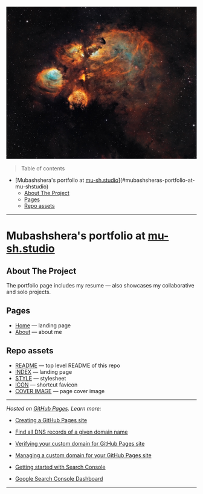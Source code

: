 [mu-sh.studio]: <https://mu-sh.studio>

[GitHub Pages]: <https://pages.github.com/>

[Creating a GitHub Pages site]: <https://docs.github.com/en/pages/getting-started-with-github-pages/creating-a-github-pages-site>

[Find all DNS records of a given domain name]: <https://mxtoolbox.com/SuperTool.aspx>

[Verifying your custom domain for GitHub Pages site]: <https://docs.github.com/en/pages/configuring-a-custom-domain-for-your-github-pages-site/verifying-your-custom-domain-for-github-pages>

[Managing a custom domain for your GitHub Pages site]: <https://docs.github.com/en/pages/configuring-a-custom-domain-for-your-github-pages-site/managing-a-custom-domain-for-your-github-pages-site>

[Getting started with Search Console]: <https://support.google.com/webmasters/answer/10267942>

[Google Search Console Dashboard]: <https://search.google.com/search-console>

[Home]: <https://mu-sh.studio>

[About]: <https://mu-sh.studio/about>

[README]: <https://github.com/MforMubashshera/mformubashshera.github.io/blob/main/README.md> "README.md"

[INDEX]: <https://github.com/MforMubashshera/mformubashshera.github.io/blob/main/index.html> "index.html"

[STYLE]: <https://github.com/MforMubashshera/mformubashshera.github.io/blob/main/style.css> "style.css"

[ICON]: <https://github.com/MforMubashshera/mformubashshera.github.io/blob/main/m_icon.png> "m_icon.png"

[COVER IMAGE]: <https://github.com/MforMubashshera/mformubashshera.github.io/blob/main/esa-hubble_cats-paw-nebula.webp> "esa-hubble_cats-paw-nebula.webp"

![Banner](index_files/esa-hubble_cats-paw-nebula.webp)

> Table of contents
* [Mubashshera's portfolio at [mu-sh.studio](https://mu-sh.studio)](#mubashsheras-portfolio-at-mu-shstudio)
	* [About The Project](#about-the-project)
	* [Pages](#pages)
	* [Repo assets](#repo-assets)

***

# Mubashshera's portfolio at [mu-sh.studio]

## About The Project

The portfolio page includes my resume — also showcases my collaborative and solo projects.

## Pages

* [Home] — landing page
* [About] — about me

## Repo assets

* [README] — top level README of this repo
* [INDEX] — landing page
* [STYLE] — stylesheet
* [ICON] — shortcut favicon
* [COVER IMAGE] — page cover image

***

*Hosted on [GitHub Pages]. Learn more:*

* [Creating a GitHub Pages site]

* [Find all DNS records of a given domain name]

* [Verifying your custom domain for GitHub Pages site]

* [Managing a custom domain for your GitHub Pages site]

* [Getting started with Search Console]

* [Google Search Console Dashboard]

***